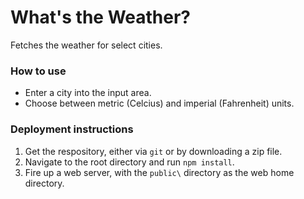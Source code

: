 
# What's the Weather?

Fetches the weather for select cities.

### How to use
* Enter a city into the input area.
* Choose between metric (Celcius) and imperial (Fahrenheit) units.

### Deployment instructions
1. Get the respository, either via `git` or by downloading a zip file.
2. Navigate to the root directory and run `npm install`.
3. Fire up a web server, with the `public\` directory as the web home directory.
